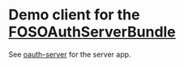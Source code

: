 Demo client for the [FOSOAuthServerBundle](https://github.com/FriendsOfSymfony/FOSOAuthServerBundle)
====================================================================================================

See [oauth-server](https://github.com/pulse00/oauth-server) for the server app.